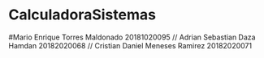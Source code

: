 # CalculadoraSistemas
#Mario Enrique Torres Maldonado 20181020095 // Adrian Sebastian Daza Hamdan 20182020068 // Cristian Daniel Meneses Ramirez 20182020071
